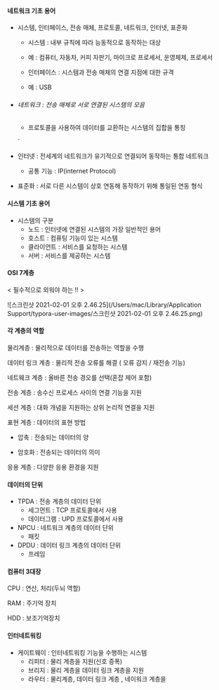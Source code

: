 #### 네트워크 기초 용어



+ 시스템, 인터페이스, 전송 매체, 프로토콜, 네트워크, 인터넷, 표준화

  

  + 시스템 : 내부 규칙에 따라 능동적으로 동작하는 대상
  + 예 : 컴퓨터, 자동차, 커피 자판기, 마이크로 프로세서, 운영체제, 프로세서

  

  + 인터페이스 : 시스템과 전송 매체의 연결 지점에 대한 규격

  + 예 : USB

    

+ ###### 네트워크 : 전송 매체로 서로 연결된 시스템의 모음

  + 프로토콜을 사용하여 데이터를 교환하는 시스템의 집합을 통칭

  `

+ 인터넷 : 전세계의 네트워크가 유기적으로 연결되어 동작하는 통합 네트워크

  + 공통 기능 : IP(internet Protocol)

  

+ 표준화 : 서로 다른 시스템이 상호 연동해 동작하기 위해 통일된 연동 형식



#### 시스템 기초 용어

+ 시스템의 구분
  + 노드 : 인터넷에 연결된 시스템의 가장 일반적인 용어
  + 호스트 : 컴퓨팅 기능이 있는 시스템
  + 클라이언트 : 서비스를 요청하는 시스템
  + 서버 : 서비스를 제공하는 시스템





#### OSI 7계층



< 필수적으로 외워야 하는 !! >

![스크린샷 2021-02-01 오후 2.46.25](/Users/mac/Library/Application Support/typora-user-images/스크린샷 2021-02-01 오후 2.46.25.png)





#### 각 계층의 역할



물리계층 : 물리적으로 데이터를 전송하는 역할을 수행

데이터 링크 계층 : 물리적 전송 오류를 해결 ( 오류 감지 / 재전송 기능)

네트웨크 계층 : 올바른 전송 경오를 선택(혼잡 제어 포함)

전송 계층 : 송수신 프로세스 사이의 연결 기능을 지원

세션 계층 : 대화 개념을 지원하는 상위 논리적 연결을 지원

표현 계층 : 데이터의 표현 방법

+ 압축 : 전송되는 데이터의 양

+ 암호화 : 전송되는 데이터의 의미

응용 계층 : 다양한 응용 환경을 지원 



#### 데이터의 단위

+ TPDA : 전송 계층의 데이터 단위 
  + 세그먼트 : TCP 프로토콜에서 사용
  + 데이터그램 : UPD 프로토콜에서 사용
+ NPCU : 네트워크 계층의 데이터 단위
  + 패킷
+ DPDU : 데이터 링크 계층의 데이터 단위 
  + 프레임



#### 컴퓨터 3대장 

CPU : 연산, 처리(두뇌 역할)

RAM : 주기억 장치

HDD : 보조기억장치



#### 인터네트워킹

- 게이트웨이 : 인터네트워킹 기능을 수행하는 시스템
  - 리피터 : 물리 계층을 지원(신호 증폭)
  - 브리지 : 물리 계층을 데이터 링크 계층을 지원
  - 라우터 : 물리계층, 데이터 링크 계층 , 네이워크 계층을